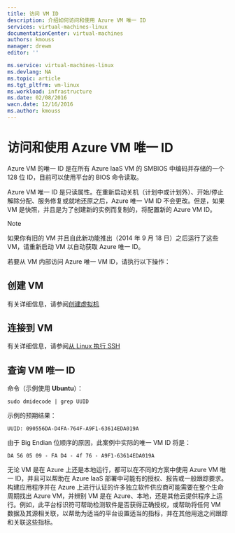 ```yaml
---
title: 访问 VM ID
description: 介绍如何访问和使用 Azure VM 唯一 ID
services: virtual-machines-linux
documentationCenter: virtual-machines
authors: kmouss
manager: drewm
editor: ''

ms.service: virtual-machines-linux
ms.devlang: NA
ms.topic: article
ms.tgt_pltfrm: vm-linux
ms.workload: infrastructure
ms.date: 02/08/2016
wacn.date: 12/16/2016
ms.author: kmouss
---
```


# 访问和使用 Azure VM 唯一 ID

Azure VM 的唯一 ID 是在所有 Azure IaaS VM 的 SMBIOS 中编码并存储的一个 128 位 ID，目前可以使用平台的 BIOS 命令读取。

Azure VM 唯一 ID 是只读属性。在重新启动关机（计划中或计划外）、开始/停止解除分配、服务修复或就地还原之后，Azure 唯一 VM ID 不会更改。但是，如果 VM 是快照，并且是为了创建新的实例而复制的，将配置新的 Azure VM ID。

> [!NOTE]
> 如果你有旧的 VM 并且自此新功能推出（2014 年 9 月 18 日）之后运行了这些 VM，请重新启动 VM 以自动获取 Azure 唯一 ID。

若要从 VM 内部访问 Azure 唯一 VM ID，请执行以下操作：

## 创建 VM

有关详细信息，请参阅[创建虚拟机](./virtual-machines-linux-creation-choices.md)

## 连接到 VM

有关详细信息，请参阅[从 Linux 执行 SSH](./virtual-machines-linux-mac-create-ssh-keys.md)

## 查询 VM 唯一 ID

命令（示例使用 **Ubuntu**）：

```
sudo dmidecode | grep UUID
```

示例的预期结果：

```
UUID: 090556DA-D4FA-764F-A9F1-63614EDA019A
```

由于 Big Endian 位顺序的原因，此案例中实际的唯一 VM ID 将是：

```
DA 56 05 09 - FA D4 - 4f 76 - A9F1-63614EDA019A
```

无论 VM 是在 Azure 上还是本地运行，都可以在不同的方案中使用 Azure VM 唯一 ID，并且可以帮助在 Azure IaaS 部署中可能有的授权、报告或一般跟踪要求。构建应用程序并在 Azure 上进行认证的许多独立软件供应商可能需要在整个生命周期找出 Azure VM，并辨别 VM 是在 Azure、本地，还是其他云提供程序上运行。例如，此平台标识符可帮助检测软件是否获得正确授权，或帮助将任何 VM 数据及其源相关联，以帮助为适当的平台设置适当的指标，并在其他用途之间跟踪和关联这些指标。

<!---HONumber=Mooncake_Quality_Review_1202_2016-->